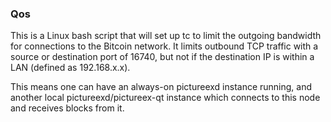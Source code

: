 ### Qos ###

This is a Linux bash script that will set up tc to limit the outgoing bandwidth for connections to the Bitcoin network. It limits outbound TCP traffic with a source or destination port of 16740, but not if the destination IP is within a LAN (defined as 192.168.x.x).

This means one can have an always-on pictureexd instance running, and another local pictureexd/pictureex-qt instance which connects to this node and receives blocks from it.
